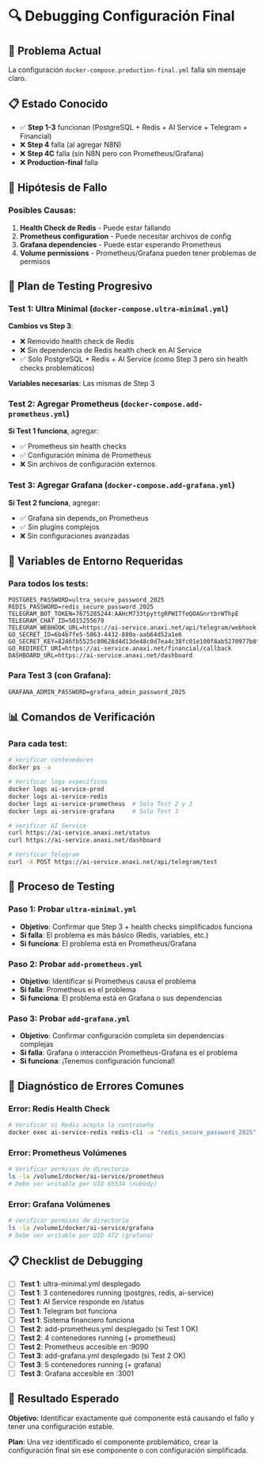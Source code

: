 # 🔍 Debugging Configuración Final

## 🚨 Problema Actual
La configuración `docker-compose.production-final.yml` falla sin mensaje claro.

## 📋 Estado Conocido
- ✅ **Step 1-3** funcionan (PostgreSQL + Redis + AI Service + Telegram + Financial)
- ❌ **Step 4** falla (al agregar N8N)
- ❌ **Step 4C** falla (sin N8N pero con Prometheus/Grafana)
- ❌ **Production-final** falla

## 🎯 Hipótesis de Fallo

### **Posibles Causas:**

1. **Health Check de Redis** - Puede estar fallando
2. **Prometheus configuration** - Puede necesitar archivos de config
3. **Grafana dependencies** - Puede estar esperando Prometheus
4. **Volume permissions** - Prometheus/Grafana pueden tener problemas de permisos

## 🧪 Plan de Testing Progresivo

### **Test 1: Ultra Minimal** (`docker-compose.ultra-minimal.yml`)
**Cambios vs Step 3**:
- ❌ Removido health check de Redis
- ❌ Sin dependencia de Redis health check en AI Service
- ✅ Solo PostgreSQL + Redis + AI Service (como Step 3 pero sin health checks problemáticos)

**Variables necesarias**: Las mismas de Step 3

### **Test 2: Agregar Prometheus** (`docker-compose.add-prometheus.yml`)
**Si Test 1 funciona**, agregar:
- ✅ Prometheus sin health checks
- ✅ Configuración mínima de Prometheus
- ❌ Sin archivos de configuración externos

### **Test 3: Agregar Grafana** (`docker-compose.add-grafana.yml`)
**Si Test 2 funciona**, agregar:
- ✅ Grafana sin depends_on Prometheus
- ✅ Sin plugins complejos
- ❌ Sin configuraciones avanzadas

## 🔧 Variables de Entorno Requeridas

### **Para todos los tests:**
```env
POSTGRES_PASSWORD=ultra_secure_password_2025
REDIS_PASSWORD=redis_secure_password_2025
TELEGRAM_BOT_TOKEN=7675285244:AAHcM733tpyttgRPWITfeQOAGnrtbrWThpE
TELEGRAM_CHAT_ID=5015255679
TELEGRAM_WEBHOOK_URL=https://ai-service.anaxi.net/api/telegram/webhook
GO_SECRET_ID=6b4b7fe5-5863-4432-880a-aab64d52a1e6
GO_SECRET_KEY=8246fb5525c80628d4d13de48c0d7ea4c38fc01e100f8ab5270977b0f0898ce6469d68e09667e77da588f172c9147a83748aa026b8382b9139b13c8d8e9cb79b
GO_REDIRECT_URI=https://ai-service.anaxi.net/financial/callback
DASHBOARD_URL=https://ai-service.anaxi.net/dashboard
```

### **Para Test 3 (con Grafana):**
```env
GRAFANA_ADMIN_PASSWORD=grafana_admin_password_2025
```

## 📊 Comandos de Verificación

### **Para cada test:**
```bash
# Verificar contenedores
docker ps -a

# Verificar logs específicos
docker logs ai-service-prod
docker logs ai-service-redis
docker logs ai-service-prometheus  # Solo Test 2 y 3
docker logs ai-service-grafana     # Solo Test 3

# Verificar AI Service
curl https://ai-service.anaxi.net/status
curl https://ai-service.anaxi.net/dashboard

# Verificar Telegram
curl -X POST https://ai-service.anaxi.net/api/telegram/test
```

## 🎯 Proceso de Testing

### **Paso 1**: Probar `ultra-minimal.yml`
- **Objetivo**: Confirmar que Step 3 + health checks simplificados funciona
- **Si falla**: El problema es más básico (Redis, variables, etc.)
- **Si funciona**: El problema está en Prometheus/Grafana

### **Paso 2**: Probar `add-prometheus.yml`
- **Objetivo**: Identificar si Prometheus causa el problema
- **Si falla**: Prometheus es el problema
- **Si funciona**: El problema está en Grafana o sus dependencias

### **Paso 3**: Probar `add-grafana.yml`
- **Objetivo**: Confirmar configuración completa sin dependencias complejas
- **Si falla**: Grafana o interacción Prometheus-Grafana es el problema
- **Si funciona**: ¡Tenemos configuración funcional!

## 🚨 Diagnóstico de Errores Comunes

### **Error: Redis Health Check**
```bash
# Verificar si Redis acepta la contraseña
docker exec ai-service-redis redis-cli -a "redis_secure_password_2025" ping
```

### **Error: Prometheus Volúmenes**
```bash
# Verificar permisos de directorio
ls -la /volume1/docker/ai-service/prometheus
# Debe ser writable por UID 65534 (nobody)
```

### **Error: Grafana Volúmenes**
```bash
# Verificar permisos de directorio
ls -la /volume1/docker/ai-service/grafana
# Debe ser writable por UID 472 (grafana)
```

## 📋 Checklist de Debugging

- [ ] **Test 1**: ultra-minimal.yml desplegado
- [ ] **Test 1**: 3 contenedores running (postgres, redis, ai-service)
- [ ] **Test 1**: AI Service responde en /status
- [ ] **Test 1**: Telegram bot funciona
- [ ] **Test 1**: Sistema financiero funciona
- [ ] **Test 2**: add-prometheus.yml desplegado (si Test 1 OK)
- [ ] **Test 2**: 4 contenedores running (+ prometheus)
- [ ] **Test 2**: Prometheus accesible en :9090
- [ ] **Test 3**: add-grafana.yml desplegado (si Test 2 OK)
- [ ] **Test 3**: 5 contenedores running (+ grafana)
- [ ] **Test 3**: Grafana accesible en :3001

## 🎯 Resultado Esperado

**Objetivo**: Identificar exactamente qué componente está causando el fallo y tener una configuración estable.

**Plan**: Una vez identificado el componente problemático, crear la configuración final sin ese componente o con configuración simplificada.
